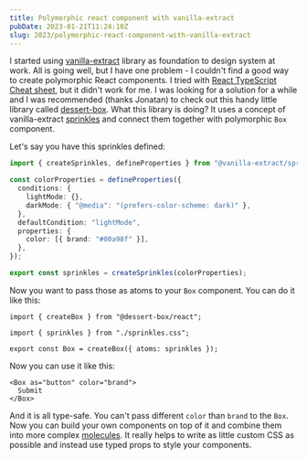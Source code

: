 ```yaml
---
title: Polymorphic react component with vanilla-extract
pubDate: 2023-01-21T11:24:10Z
slug: 2023/polymorphic-react-component-with-vanilla-extract
---
```


I started using [vanilla-extract](https://vanilla-extract.style/) library as foundation to design system at work. All is going well, but I have one problem - I couldn't find a good way to create polymorphic React components. I tried with [React TypeScript Cheat sheet](https://react-typescript-cheatsheet.netlify.app/docs/advanced/patterns_by_usecase/#polymorphic-components-eg-with-as-props), but it didn't work for me. I was looking for a solution for a while and I was recommended (thanks Jonatan) to check out this handy little library called [dessert-box](https://github.com/TheMightyPenguin/dessert-box). What this library is doing? It uses a concept of vanilla-extract [sprinkles](https://vanilla-extract.style/documentation/packages/sprinkles/) and connect them together with polymorphic `Box` component.

Let's say you have this sprinkles defined:

```ts
import { createSprinkles, defineProperties } from "@vanilla-extract/sprinkles";

const colorProperties = defineProperties({
  conditions: {
    lightMode: {},
    darkMode: { "@media": "(prefers-color-scheme: dark)" },
  },
  defaultCondition: "lightMode",
  properties: {
    color: [{ brand: "#00a98f" }],
  },
});

export const sprinkles = createSprinkles(colorProperties);
```

Now you want to pass those as atoms to your `Box` component. You can do it like this:

```tsx
import { createBox } from "@dessert-box/react";

import { sprinkles } from "./sprinkles.css";

export const Box = createBox({ atoms: sprinkles });
```

Now you can use it like this:

```tsx
<Box as="button" color="brand">
  Submit
</Box>
```

And it is all type-safe. You can't pass different `color` than `brand` to the `Box`. Now you can build your own components on top of it and combine them into more complex [molecules](https://atomicdesign.bradfrost.com/chapter-2/). It really helps to write as little custom CSS as possible and instead use typed props to style your components.
